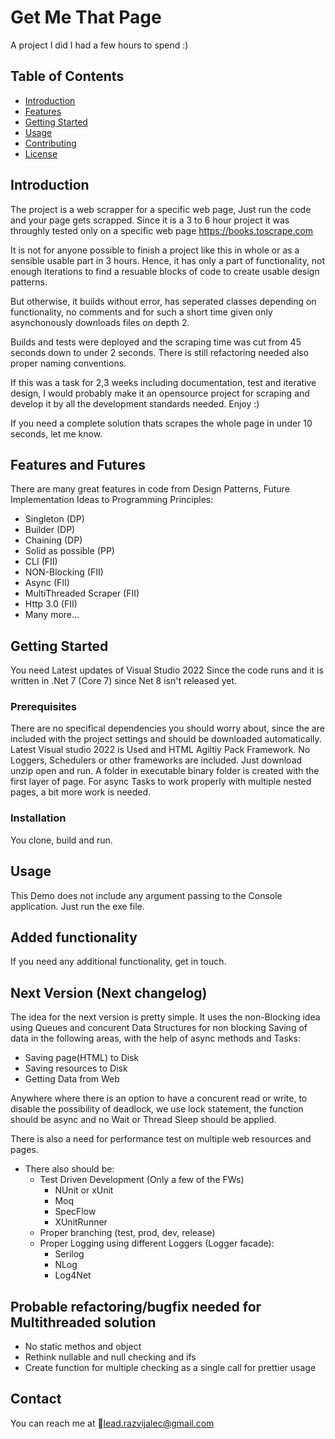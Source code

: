 ﻿# Get Me That Page

A project I did I had a few hours to spend :)


## Table of Contents

- [Introduction](#introduction)
- [Features](#features)
- [Getting Started](#getting-started)
- [Usage](#usage)
- [Contributing](#contributing)
- [License](#license)

## Introduction

The project is a web scrapper for a specific web page, Just run the code and your page gets scrapped.
Since it is a 3 to 6 hour project it was throughly tested only on a specific web page https://books.toscrape.com

It is not for anyone possible to finish a project like this in whole or as a sensible usable part in 3 hours.
Hence, it has only a part of functionality, not enough Iterations to find a resuable
blocks of code to create usable design patterns.

But otherwise, it builds without error, has seperated classes depending on functionality,
no comments and for such a short time given only asynchonously downloads files on depth 2.

Builds and tests were deployed and the scraping time was cut from 45 seconds
down to under 2 seconds. There is still refactoring needed also proper naming conventions.

If this was a task for 2,3 weeks including documentation, test and iterative design,
I would probably make it an opensource project for scraping and develop it by
all the development standards needed. Enjoy :)

If you need a complete solution thats scrapes the whole page in under 10 seconds,
let me know.


## Features and Futures

There are many great features in code from Design Patterns, Future Implementation Ideas to Programming Principles:
- Singleton (DP)
- Builder (DP)
- Chaining (DP)
- Solid as possible (PP)
- CLI (FII)
- NON-Blocking (FII)
- Async (FII)
- MultiThreaded Scraper (FII)
- Http 3.0 (FII)
- Many more...

## Getting Started

You need Latest updates of Visual Studio 2022 Since the code runs and it is written in .Net 7 (Core 7) since Net 8 isn't released yet.

### Prerequisites

There are no specifical dependencies you should worry about, since the are included with the project settings and should be downloaded automatically.
Latest Visual studio 2022 is Used and HTML Agiltiy Pack Framework. No Loggers, Schedulers or other frameworks are included.
Just download unzip open and run. A folder in executable binary folder is created with the first layer of page.
For async Tasks to work properly with multiple nested pages, a bit more work is needed.

### Installation

You clone, build and run. 

## Usage

This Demo does not include any argument passing to the Console application. Just run the exe file.

## Added functionality

If you need any additional functionality, get in touch.

## Next Version (Next changelog)

The idea for the next version is pretty simple.
It uses the non-Blocking idea using Queues and concurent Data
Structures for non blocking Saving of data in the following areas,
with the help of async methods and Tasks:
- Saving page(HTML) to Disk
- Saving resources to Disk
- Getting Data from Web

Anywhere where there is an option to have a concurent read or write,
to disable the possibility of deadlock, we use lock statement,
the function should be async and no Wait or Thread Sleep should be applied.

There is also a need for performance test on multiple web resources and pages.

- There also should be:
    - Test Driven Development (Only a few of the FWs)
        - NUnit or xUnit
        - Moq
        - SpecFlow
        - XUnitRunner
    - Proper branching (test, prod, dev, release)
    - Proper Logging using different Loggers (Logger facade):
        - Serilog
        - NLog
        - Log4Net

## Probable refactoring/bugfix needed for Multithreaded solution
- No static methos and object
- Rethink nullable and null checking and ifs
- Create function for multiple checking as a single call for prettier usage 

## Contact

You can reach me at :email:[lead.razvijalec@gmail.com](mailto:lead.razvijalec@gmail.com)

